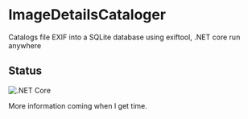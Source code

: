 # ImageDetailsCataloger
Catalogs file EXIF into a SQLite database using exiftool, .NET core run anywhere

## Status

![.NET Core](https://github.com/AndyDragon/ImageDetailsCataloger/workflows/.NET%20Core/badge.svg)

More information coming when I get time.
